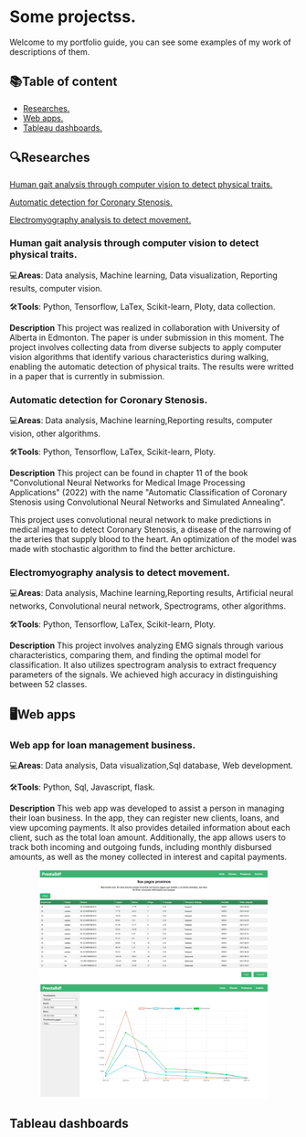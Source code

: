 # Some projectss.

Welcome to my portfolio guide, you can see some examples of my work of descriptions of them.

## 📚**Table of content**
* [Researches.](#Researches)
* [Web apps.](#Web-apps.)
* [Tableau dashboards.](#Tableau-dashboards)

## 🔍**Researches**
[Human gait analysis through computer vision to detect physical traits.](#Human-gait-analysis-through-computer-vision-to-detect-physical-traits.)

[Automatic detection for Coronary Stenosis.](#Automatic-detection-for-Coronary-Stenosis.)

[Electromyography analysis to detect movement.](#Electromyography-analysis-to-detect-movement.)
### **Human gait analysis through computer vision to detect physical traits.**

💻**Areas**: Data analysis, Machine learning, Data visualization, Reporting results, computer vision.

🛠️**Tools**: Python, Tensorflow, LaTex, Scikit-learn, Ploty, data collection.

**Description**
This project was realized in collaboration with University of Alberta in Edmonton. The paper is under submission in this moment.
The project involves collecting data from diverse subjects to apply computer vision algorithms that identify various characteristics during walking, enabling the automatic detection of physical traits.
The results were writted in a paper that is currently in submission.

### **Automatic detection for Coronary Stenosis.**

💻**Areas**: Data analysis, Machine learning,Reporting results, computer vision, other algorithms.

🛠️**Tools**: Python, Tensorflow, LaTex, Scikit-learn, Ploty.

**Description**
This project can be found in chapter 11 of the book "Convolutional Neural Networks for Medical Image Processing Applications" (2022) with the name "Automatic Classification of Coronary Stenosis using Convolutional Neural Networks and Simulated Annealing".

This project uses convolutional neural network to make predictions in medical images to detect Coronary Stenosis, a disease of the narrowing of the arteries that supply blood to the heart.
An optimization of the model was made with stochastic algorithm to find the better archicture.

### **Electromyography analysis to detect movement.**
💻**Areas**: Data analysis, Machine learning,Reporting results, Artificial neural networks, Convolutional neural network, Spectrograms, other algorithms.

🛠️**Tools**: Python, Tensorflow, LaTex, Scikit-learn, Ploty.

**Description**
This project involves analyzing EMG signals through various characteristics, comparing them, and finding the optimal model for classification. It also utilizes spectrogram analysis to extract frequency parameters of the signals. We achieved high accuracy in distinguishing between 52 classes.

## 🖥️**Web apps**

### **Web app for loan management business.**

💻**Areas**: Data analysis, Data visualization,Sql database, Web development.

🛠️**Tools**: Python, Sql, Javascript, flask.

**Description**
This web app was developed to assist a person in managing their loan business. In the app, they can register new clients, loans, and view upcoming payments. It also provides detailed information about each client, such as the total loan amount. Additionally, the app allows users to track both incoming and outgoing funds, including monthly disbursed amounts, as well as the money collected in interest and capital payments.

<p align="center">
  <img src="img/webApp1.png" alt="Imagen 1" width="400"/>
  <img src="img/webApp2.png" alt="Imagen 2" width="400"/>
</p>


## **Tableau dashboards**
